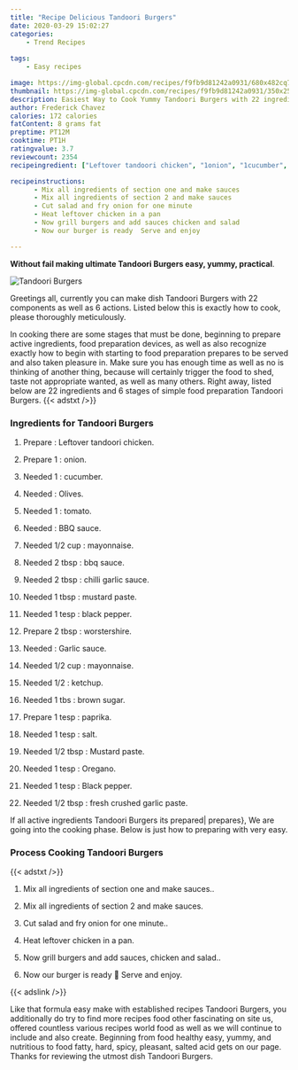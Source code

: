```yaml
---
title: "Recipe Delicious Tandoori Burgers"
date: 2020-03-29 15:02:27
categories:
    - Trend Recipes
    
tags:
    - Easy recipes

image: https://img-global.cpcdn.com/recipes/f9fb9d81242a0931/680x482cq70/tandoori-burgers-recipe-main-photo.jpg
thumbnail: https://img-global.cpcdn.com/recipes/f9fb9d81242a0931/350x250cq70/tandoori-burgers-recipe-main-photo.jpg
description: Easiest Way to Cook Yummy Tandoori Burgers with 22 ingredients and 6 stages of easy cooking.
author: Frederick Chavez
calories: 172 calories
fatContent: 8 grams fat
preptime: PT12M
cooktime: PT1H
ratingvalue: 3.7
reviewcount: 2354
recipeingredient: ["Leftover tandoori chicken", "1onion", "1cucumber", "Olives", "1tomato", "BBQ sauce", "1/2 cupmayonnaise", "2 tbspbbq sauce", "2 tbspchilli garlic sauce", "1 tbspmustard paste", "1 tespblack pepper", "2 tbspworstershire", "Garlic sauce", "1/2 cupmayonnaise", "1/2ketchup", "1 tbsbrown sugar", "1 tesppaprika", "1 tespsalt", "1/2 tbspMustard paste", "1 tespOregano", "1 tespBlack pepper", "1/2 tbspfresh crushed garlic paste"]

recipeinstructions: 
      - Mix all ingredients of section one and make sauces 
      - Mix all ingredients of section 2 and make sauces 
      - Cut salad and fry onion for one minute 
      - Heat leftover chicken in a pan 
      - Now grill burgers and add sauces chicken and salad 
      - Now our burger is ready  Serve and enjoy

---
```




**Without fail making ultimate Tandoori Burgers easy, yummy, practical**. 


![Tandoori Burgers](https://img-global.cpcdn.com/recipes/f9fb9d81242a0931/680x482cq70/tandoori-burgers-recipe-main-photo.jpg "Tandoori Burgers")




Greetings all, currently you can make dish Tandoori Burgers with 22 components as well as 6 actions. Listed below this is exactly how to cook, please thoroughly meticulously.

In cooking there are some stages that must be done, beginning to prepare active ingredients, food preparation devices, as well as also recognize exactly how to begin with starting to food preparation prepares to be served and also taken pleasure in. Make sure you has enough time as well as no is thinking of another thing, because will certainly trigger the food to shed, taste not appropriate wanted, as well as many others. Right away, listed below are 22 ingredients and 6 stages of simple food preparation Tandoori Burgers.
{{< adstxt />}}

### Ingredients for Tandoori Burgers


1. Prepare  : Leftover tandoori chicken.

1. Prepare 1 : onion.

1. Needed 1 : cucumber.

1. Needed  : Olives.

1. Needed 1 : tomato.

1. Needed  : BBQ sauce.

1. Needed 1/2 cup : mayonnaise.

1. Needed 2 tbsp : bbq sauce.

1. Needed 2 tbsp : chilli garlic sauce.

1. Needed 1 tbsp : mustard paste.

1. Needed 1 tesp : black pepper.

1. Prepare 2 tbsp : worstershire.

1. Needed  : Garlic sauce.

1. Needed 1/2 cup : mayonnaise.

1. Needed 1/2 : ketchup.

1. Needed 1 tbs : brown sugar.

1. Prepare 1 tesp : paprika.

1. Needed 1 tesp : salt.

1. Needed 1/2 tbsp : Mustard paste.

1. Needed 1 tesp : Oregano.

1. Needed 1 tesp : Black pepper.

1. Needed 1/2 tbsp : fresh crushed garlic paste.



If all active ingredients Tandoori Burgers its prepared| prepares}, We are going into the cooking phase. Below is just how to preparing with very easy.

### Process Cooking Tandoori Burgers

{{< adstxt />}}


1. Mix all ingredients of section one and make sauces..



1. Mix all ingredients of section 2 and make sauces.



1. Cut salad and fry onion for one minute..



1. Heat leftover chicken in a pan.



1. Now grill burgers and add sauces, chicken and salad..



1. Now our burger is ready 🍔 Serve and enjoy.





{{< adslink />}}

Like that formula easy make with established recipes Tandoori Burgers, you additionally do try to find more recipes food other fascinating on site us, offered countless various recipes world food as well as we will continue to include and also create. Beginning from food healthy easy, yummy, and nutritious to food fatty, hard, spicy, pleasant, salted acid gets on our page. Thanks for reviewing the utmost dish Tandoori Burgers.
